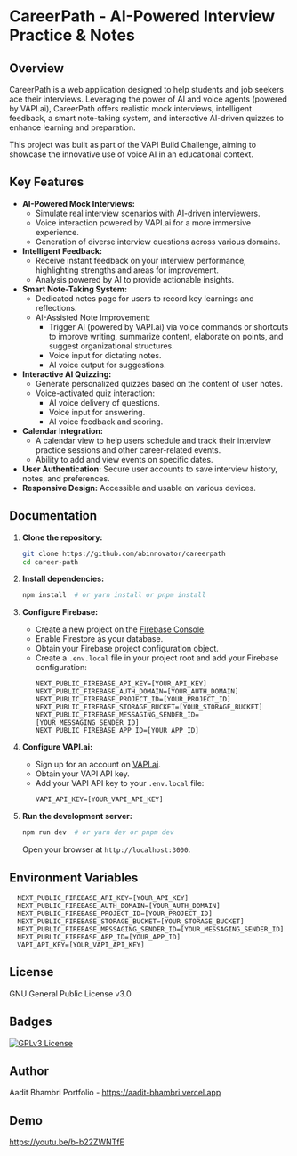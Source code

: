 
# CareerPath - AI-Powered Interview Practice & Notes

## Overview

CareerPath is a web application designed to help students and job seekers ace their interviews. Leveraging the power of AI and voice agents (powered by VAPI.ai), CareerPath offers realistic mock interviews, intelligent feedback, a smart note-taking system, and interactive AI-driven quizzes to enhance learning and preparation.

This project was built as part of the VAPI Build Challenge, aiming to showcase the innovative use of voice AI in an educational context.

## Key Features
- **AI-Powered Mock Interviews:**
  - Simulate real interview scenarios with AI-driven interviewers.
  - Voice interaction powered by VAPI.ai for a more immersive experience.
  - Generation of diverse interview questions across various domains.
- **Intelligent Feedback:**
  - Receive instant feedback on your interview performance, highlighting strengths and areas for improvement.
  - Analysis powered by AI to provide actionable insights.
- **Smart Note-Taking System:**
  - Dedicated notes page for users to record key learnings and reflections.
  - AI-Assisted Note Improvement:
    - Trigger AI (powered by VAPI.ai) via voice commands or shortcuts to improve writing, summarize content, elaborate on points, and suggest organizational structures.
    - Voice input for dictating notes.
    - AI voice output for suggestions.
- **Interactive AI Quizzing:**
  - Generate personalized quizzes based on the content of user notes.
  - Voice-activated quiz interaction:
    - AI voice delivery of questions.
    - Voice input for answering.
    - AI voice feedback and scoring.
- **Calendar Integration:**
  - A calendar view to help users schedule and track their interview practice sessions and other career-related events.
  - Ability to add and view events on specific dates.
- **User Authentication:** Secure user accounts to save interview history, notes, and preferences.
- **Responsive Design:** Accessible and usable on various devices.

## Documentation


1.  **Clone the repository:**

    ```bash
    git clone https://github.com/abinnovator/careerpath
    cd career-path
    ```

2.  **Install dependencies:**

    ```bash
    npm install  # or yarn install or pnpm install
    ```

3.  **Configure Firebase:**

    - Create a new project on the [Firebase Console](https://console.firebase.google.com/).
    - Enable Firestore as your database.
    - Obtain your Firebase project configuration object.
    - Create a `.env.local` file in your project root and add your Firebase configuration:
      ```
      NEXT_PUBLIC_FIREBASE_API_KEY=[YOUR_API_KEY]
      NEXT_PUBLIC_FIREBASE_AUTH_DOMAIN=[YOUR_AUTH_DOMAIN]
      NEXT_PUBLIC_FIREBASE_PROJECT_ID=[YOUR_PROJECT_ID]
      NEXT_PUBLIC_FIREBASE_STORAGE_BUCKET=[YOUR_STORAGE_BUCKET]
      NEXT_PUBLIC_FIREBASE_MESSAGING_SENDER_ID=[YOUR_MESSAGING_SENDER_ID]
      NEXT_PUBLIC_FIREBASE_APP_ID=[YOUR_APP_ID]
      ```

4.  **Configure VAPI.ai:**

    - Sign up for an account on [VAPI.ai](https://vapi.ai/).
    - Obtain your VAPI API key.
    - Add your VAPI API key to your `.env.local` file:
      ```
      VAPI_API_KEY=[YOUR_VAPI_API_KEY]
      ```

5.  **Run the development server:**

    ```bash
    npm run dev  # or yarn dev or pnpm dev
    ```

    Open your browser at `http://localhost:3000`.

## Environment Variables
      NEXT_PUBLIC_FIREBASE_API_KEY=[YOUR_API_KEY]
      NEXT_PUBLIC_FIREBASE_AUTH_DOMAIN=[YOUR_AUTH_DOMAIN]
      NEXT_PUBLIC_FIREBASE_PROJECT_ID=[YOUR_PROJECT_ID]
      NEXT_PUBLIC_FIREBASE_STORAGE_BUCKET=[YOUR_STORAGE_BUCKET]
      NEXT_PUBLIC_FIREBASE_MESSAGING_SENDER_ID=[YOUR_MESSAGING_SENDER_ID]
      NEXT_PUBLIC_FIREBASE_APP_ID=[YOUR_APP_ID]
      VAPI_API_KEY=[YOUR_VAPI_API_KEY]

## License
GNU General Public License v3.0


## Badges

[![GPLv3 License](https://img.shields.io/badge/License-GPL%20v3-yellow.svg)](https://opensource.org/licenses/)




## Author

Aadit Bhambri
Portfolio - https://aadit-bhambri.vercel.app



## Demo

https://youtu.be/b-b22ZWNTfE